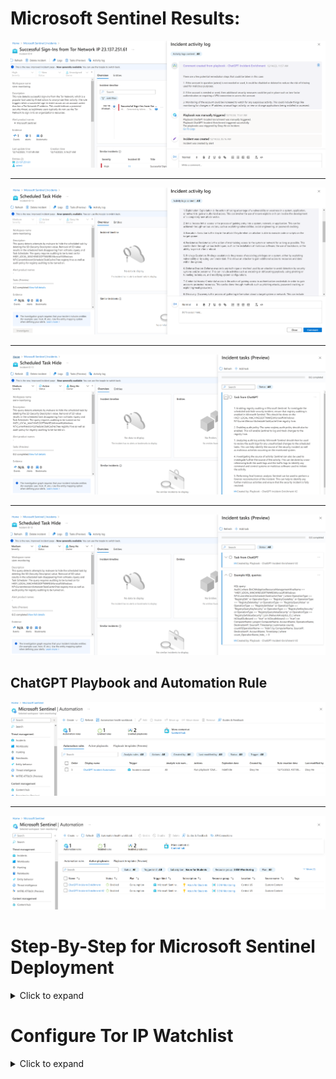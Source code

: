 # Microsoft Sentinel Results:
<img src="/Sentinel/r3.PNG">

---

<img src="/Sentinel/r4.PNG">

---

<img src="/Sentinel/r5.PNG">

---

<img src="/Sentinel/r6.PNG">

## ChatGPT Playbook and Automation Rule
<img src="/Sentinel/r1.PNG">

---

<img src="/Sentinel/r2.PNG">

# Step-By-Step for Microsoft Sentinel Deployment

<details>
  <summary>Click to expand</summary>

## Step 1: Deploy Microsoft Sentinel
- Using the Microsoft Sentinel All In One for quick impletmentation
- https://github.com/Azure/Azure-Sentinel/tree/master/Tools/Sentinel-All-In-One

## Step 2: Configure Microsoft Sentinel
- Select the closest location, and choose a resource name 
- Limit 10 GB for daily ingestion 

<img src="/Sentinel/s5.PNG">

## Enable both options in settings and choose active directory
- Select **all** the choices in Content Hub and Data connectors

<img src="/Sentinel/s2.PNG">

## Enable scheduled alert and select all the severity
<img src="/Sentinel/s3.PNG">

## Here is a summary of the configuration
<img src="/Sentinel/s4.PNG">

## There will be errors occur for your deployment, related to invalid licence.
- It is still good to use even it said the deploymet failed.

<img src="/Sentinel/s6.PNG">

## Here is a quick look of Microsoft Sentinel
<img src="/Sentinel/s7.PNG">

</details>

# Configure Tor IP Watchlist
<details>
  <summary>Click to expand</summary>

## Step 1: Enable both UEBA and Playbook permissions in Microsoft Sentinel setting
<img src="/Sentinel/s8.PNG">

---

<img src="/Sentinel/s9.PNG">

## Step 2: Create a new Watchlist
<img src="/Sentinel/s10.PNG">

## Step 3: Upload your custom Tor IP Watchlist
- Finshed the create
<img src="/Sentinel/s11.PNG">

## In KQL log, you can view all the IP address in your Watchlist
<img src="/Sentinel/s12.PNG">

</details>
